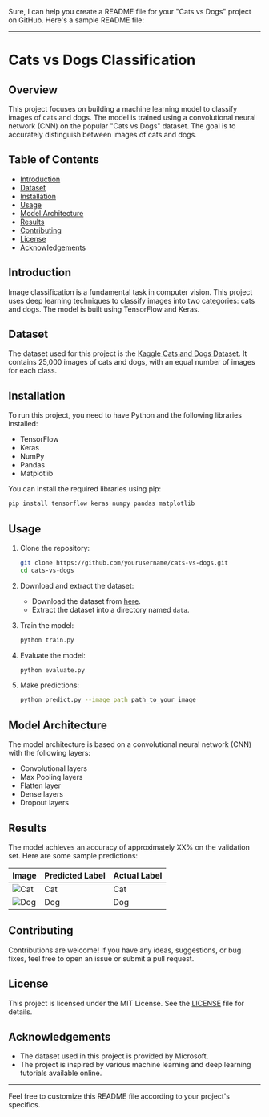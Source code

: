 Sure, I can help you create a README file for your "Cats vs Dogs" project on GitHub. Here's a sample README file:

---

# Cats vs Dogs Classification

## Overview
This project focuses on building a machine learning model to classify images of cats and dogs. The model is trained using a convolutional neural network (CNN) on the popular "Cats vs Dogs" dataset. The goal is to accurately distinguish between images of cats and dogs.

## Table of Contents
- [Introduction](#introduction)
- [Dataset](#dataset)
- [Installation](#installation)
- [Usage](#usage)
- [Model Architecture](#model-architecture)
- [Results](#results)
- [Contributing](#contributing)
- [License](#license)
- [Acknowledgements](#acknowledgements)

## Introduction
Image classification is a fundamental task in computer vision. This project uses deep learning techniques to classify images into two categories: cats and dogs. The model is built using TensorFlow and Keras.

## Dataset
The dataset used for this project is the [Kaggle Cats and Dogs Dataset](https://www.microsoft.com/en-us/download/details.aspx?id=54765). It contains 25,000 images of cats and dogs, with an equal number of images for each class.

## Installation
To run this project, you need to have Python and the following libraries installed:
- TensorFlow
- Keras
- NumPy
- Pandas
- Matplotlib

You can install the required libraries using pip:
```bash
pip install tensorflow keras numpy pandas matplotlib
```

## Usage
1. Clone the repository:
    ```bash
    git clone https://github.com/yourusername/cats-vs-dogs.git
    cd cats-vs-dogs
    ```

2. Download and extract the dataset:
    - Download the dataset from [here](https://www.microsoft.com/en-us/download/details.aspx?id=54765).
    - Extract the dataset into a directory named `data`.

3. Train the model:
    ```bash
    python train.py
    ```

4. Evaluate the model:
    ```bash
    python evaluate.py
    ```

5. Make predictions:
    ```bash
    python predict.py --image_path path_to_your_image
    ```

## Model Architecture
The model architecture is based on a convolutional neural network (CNN) with the following layers:
- Convolutional layers
- Max Pooling layers
- Flatten layer
- Dense layers
- Dropout layers

## Results
The model achieves an accuracy of approximately XX% on the validation set. Here are some sample predictions:

| Image | Predicted Label | Actual Label |
|-------|------------------|--------------|
| ![Cat](sample_cat.jpg) | Cat | Cat |
| ![Dog](sample_dog.jpg) | Dog | Dog |

## Contributing
Contributions are welcome! If you have any ideas, suggestions, or bug fixes, feel free to open an issue or submit a pull request.

## License
This project is licensed under the MIT License. See the [LICENSE](LICENSE) file for details.

## Acknowledgements
- The dataset used in this project is provided by Microsoft.
- The project is inspired by various machine learning and deep learning tutorials available online.

---

Feel free to customize this README file according to your project's specifics.
